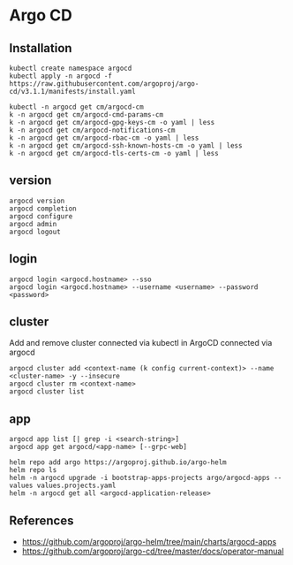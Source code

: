 # Argo CD

## Installation
```
kubectl create namespace argocd
kubectl apply -n argocd -f https://raw.githubusercontent.com/argoproj/argo-cd/v3.1.1/manifests/install.yaml

kubectl -n argocd get cm/argocd-cm
k -n argocd get cm/argocd-cmd-params-cm
k -n argocd get cm/argocd-gpg-keys-cm -o yaml | less
k -n argocd get cm/argocd-notifications-cm
k -n argocd get cm/argocd-rbac-cm -o yaml | less
k -n argocd get cm/argocd-ssh-known-hosts-cm -o yaml | less
k -n argocd get cm/argocd-tls-certs-cm -o yaml | less
```

## version
```
argocd version
argocd completion
argocd configure
argocd admin
argocd logout
```

## login
```
argocd login <argocd.hostname> --sso
argocd login <argocd.hostname> --username <username> --password <password>
```

## cluster
Add and remove cluster connected via kubectl in ArgoCD connected via argocd
```
argocd cluster add <context-name (k config current-context)> --name <cluster-name> -y --insecure
argocd cluster rm <context-name>
argocd cluster list
```

## app
```
argocd app list [| grep -i <search-string>]
argocd app get argocd/<app-name> [--grpc-web]
```

```
helm repo add argo https://argoproj.github.io/argo-helm
helm repo ls
helm -n argocd upgrade -i bootstrap-apps-projects argo/argocd-apps --values values.projects.yaml
helm -n argocd get all <argocd-application-release>
```

## References

- https://github.com/argoproj/argo-helm/tree/main/charts/argocd-apps
- https://github.com/argoproj/argo-cd/tree/master/docs/operator-manual
